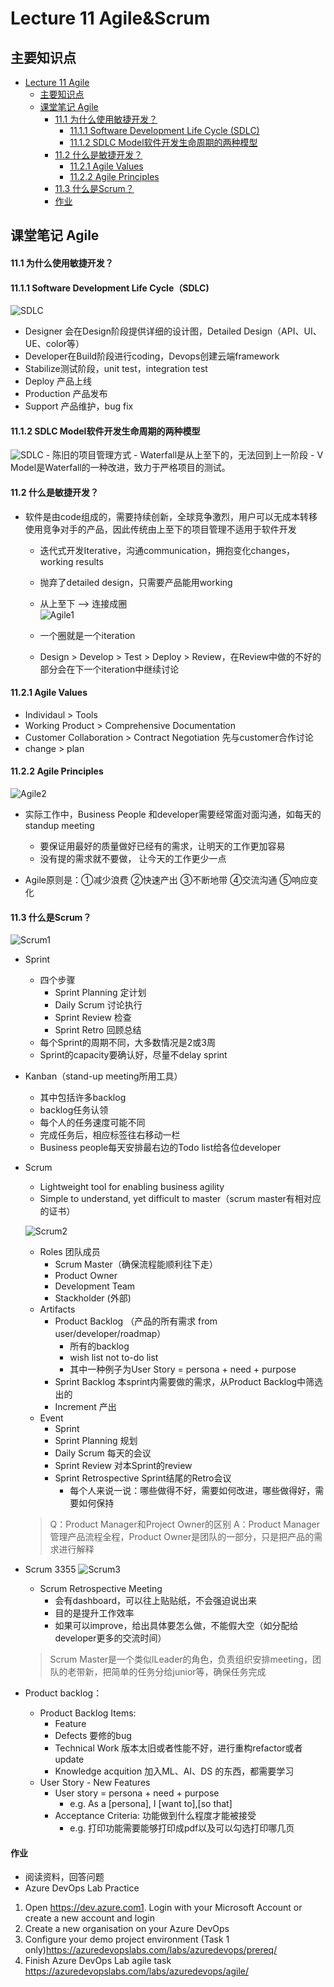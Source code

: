 # Lecture 11 Agile&Scrum

## 主要知识点
- [Lecture 11 Agile](#Lecture-11-agile)
  - [主要知识点](#主要知识点)
  - [课堂笔记 Agile](#课堂笔记-agile)
  	- [11.1 为什么使用敏捷开发？](#111-为什么使用敏捷开发) 
    	- [11.1.1 Software Development Life Cycle (SDLC)](#1111-software-development-life-cycle-sdlc)
    	- [11.1.2  SDLC Model软件开发生命周期的两种模型](#1112-sdlc-model软件开发生命周期的两种模型)
    - [11.2 什么是敏捷开发？](#112-什么是敏捷开发)
    	- [11.2.1 Agile Values](#1121-agile-values)
    	- [11.2.2 Agile Principles](#1122-agile-principles)
    - [11.3 什么是Scrum？](#113-什么是scrum)
    - [作业](#作业)

## 课堂笔记 Agile

#### 11.1 为什么使用敏捷开发？
#### 11.1.1  Software Development Life Cycle（SDLC)
  ![SDLC](./img/图33.PNG)
  - Designer 会在Design阶段提供详细的设计图，Detailed Design（API、UI、UE、color等）
  - Developer在Build阶段进行coding，Devops创建云端framework
  - Stabilize测试阶段，unit test，integration test
  - Deploy 产品上线
  - Production 产品发布
  - Support 产品维护，bug fix



#### 11.1.2  SDLC Model软件开发生命周期的两种模型
  ![SDLC](./img/图34.PNG)
	- 陈旧的项目管理方式
	- Waterfall是从上至下的，无法回到上一阶段
	- V Model是Waterfall的一种改进，致力于严格项目的测试。
#### 11.2 什么是敏捷开发？
- 软件是由code组成的，需要持续创新，全球竞争激烈，用户可以无成本转移使用竞争对手的产品，因此传统由上至下的项目管理不适用于软件开发
	- 迭代式开发Iterative，沟通communication，拥抱变化changes，working results
	- 抛弃了detailed design，只需要产品能用working
	- 从上至下 —> 连接成圈  
	 ![Agile1](./img/图35.PNG)
	
	 - 一个圈就是一个iteration
	 - Design > Develop > Test > Deploy > Review，在Review中做的不好的部分会在下一个iteration中继续讨论
#### 11.2.1 Agile Values

- Individaul > Tools
- Working Product > Comprehensive Documentation
- Customer Collaboration > Contract Negotiation 先与customer合作讨论
- change > plan 
#### 11.2.2 Agile Principles
![Agile2](./img/图36.PNG)
  - 实际工作中，Business People 和developer需要经常面对面沟通，如每天的standup meeting
	- 要保证用最好的质量做好已经有的需求，让明天的工作更加容易
	- 没有提的需求就不要做， 让今天的工作更少一点

- Agile原则是：①减少浪费 ②快速产出 ③不断地带 ④交流沟通 ⑤响应变化

#### 11.3 什么是Scrum？
![Scrum1](./img/图37.PNG)
- Sprint
  - 四个步骤
    - Sprint Planning 定计划
    - Daily Scrum 讨论执行
    - Sprint Review 检查
    - Sprint Retro 回顾总结
  - 每个Sprint的周期不同，大多数情况是2或3周
  - Sprint的capacity要确认好，尽量不delay sprint
  
-  Kanban（stand-up meeting所用工具）
   -  其中包括许多backlog
   -  backlog任务认领
   -  每个人的任务速度可能不同
   -  完成任务后，相应标签往右移动一栏
   -  Business people每天安排最右边的Todo list给各位developer
   
- Scrum
  - Lightweight tool for enabling business agility 
  - Simple to understand, yet difficult to master（scrum master有相对应的证书）
  
  ![Scrum2](./img/图38.PNG)
  
  - Roles 团队成员
    - Scrum Master（确保流程能顺利往下走）
    - Product Owner
    - Development Team
    - Stackholder (外部)
  - Artifacts
    - Product Backlog （产品的所有需求 from user/developer/roadmap）
      - 所有的backlog
      - wish list not to-do list
      - 其中一种例子为User Story = persona + need + purpose
    - Sprint Backlog 本sprint内需要做的需求，从Product Backlog中筛选出的
    - Increment 产出
  - Event
    - Sprint
    - Sprint Planning 规划
    - Daily Scrum 每天的会议
    - Sprint Review 对本Sprint的review
    - Sprint Retrospective Sprint结尾的Retro会议
    	- 每个人来说一说：哪些做得不好，需要如何改进，哪些做得好，需要如何保持 
  > Q：Product Manager和Project Owner的区别
  A：Product Manager管理产品流程全程，Product Owner是团队的一部分，只是把产品的需求进行解释
  
- Scrum 3355
 ![Scrum3](./img/图39.PNG)
  
	- Scrum Retrospective Meeting
		- 会有dashboard，可以往上贴贴纸，不会强迫说出来
		- 目的是提升工作效率
		- 如果可以improve，给出具体要怎么做，不能假大空（如分配给developer更多的交流时间）  
  > Scrum Master是一个类似lLeader的角色，负责组织安排meeting，团队的老带新，把简单的任务分给junior等，确保任务完成 

- Product backlog：
	- Product Backlog Items: 
	  - Feature 
	  - Defects 要修的bug
	  - Technical Work 版本太旧或者性能不好，进行重构refactor或者update
	  - Knowledge acquition 加入ML、AI、DS 的东西，都需要学习
	- User Story - New Features
	  - User story = persona + need + purpose
	    - e.g. As a [persona], I [want to],[so that] 
	  - Acceptance Criteria: 功能做到什么程度才能被接受
	    - e.g. 打印功能需要能够打印成pdf以及可以勾选打印哪几页
	

#### 作业
- 阅读资料，回答问题
- Azure DevOps Lab Practice
1. Open https://dev.azure.com1. Login with your Microsoft Account or create a new account and login
2. Create a new organisation on your Azure DevOps
3. Configure your demo project environment (Task 1 only)https://azuredevopslabs.com/labs/azuredevops/prereq/
4. Finish Azure DevOps Lab agile task https://azuredevopslabs.com/labs/azuredevops/agile/